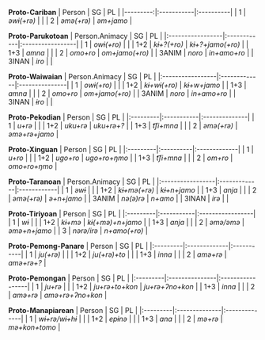 **Proto-Cariban**
|   Person | SG         | PL        |
|---------:|:-----------|:----------|
|        1 | *əwɨ(+rə)* |           |
|        2 | *əmə(+rə)* | *əm+jamo* |

**Proto-Parukotoan**
| Person.Animacy   | SG          | PL               |
|:-----------------|:------------|:-----------------|
| 1                | *owɨ(+ro)*  |                  |
| 1+2              | *kɨ+?(+ro)* | *kɨ+?+jamo(+ro)* |
| 1+3              | *amna*      |                  |
| 2                | *omo+ro*    | *om+jamo(+ro)*   |
| 3ANIM            | *noro*      | *in+amo+ro*      |
| 3INAN            | *iro*       |                  |

**Proto-Waiwaian**
| Person.Animacy   | SG           | PL             |
|:-----------------|:-------------|:---------------|
| 1                | *owɨ(+ro)*   |                |
| 1+2              | *kɨ+wɨ(+ro)* | *kɨ+w+jamo*    |
| 1+3              | *amna*       |                |
| 2                | *omo+ro*     | *om+jamo(+ro)* |
| 3ANIM            | *noro*       | *in+amo+ro*    |
| 3INAN            | *ɨro*        |                |

**Proto-Pekodian**
| Person   | SG         | PL            |
|:---------|:-----------|:--------------|
| 1        | *u+rə*     |               |
| 1+2      | *uku+rə*   | *uku+rə+?*    |
| 1+3      | *t͡ʃi+mna*  |               |
| 2        | *əmə(+rə)* | *əmə+rə+jamo* |

**Proto-Xinguan**
| Person   | SG        | PL           |
|:---------|:----------|:-------------|
| 1        | *u+ro*    |              |
| 1+2      | *ugo+ro*  | *ugo+ro+ŋmo* |
| 1+3      | *t͡ʃi+mna* |              |
| 2        | *om+ro*   | *omo+ro+ŋmo* |

**Proto-Taranoan**
| Person.Animacy   | SG           | PL          |
|:-----------------|:-------------|:------------|
| 1                | *əwɨ*        |             |
| 1+2              | *kɨ+mə(+rə)* | *kɨ+n+jamo* |
| 1+3              | *anja*       |             |
| 2                | *əmə(+rə)*   | *ə+n+jamo*  |
| 3ANIM            | *nə(ə)rə*    | *n+amo*     |
| 3INAN            | *irə*        |             |

**Proto-Tiriyoan**
| Person   | SG         | PL               |
|:---------|:-----------|:-----------------|
| 1        | *wɨ*       |                  |
| 1+2      | *kɨ+mə*    | *kɨ(+mə)+n+jamo* |
| 1+3      | *anja*     |                  |
| 2        | *əmə/əmə*  | *əmə+n+jamo*     |
| 3        | *nərə/irə* | *n+amo(+ro)*     |

**Proto-Pemong-Panare**
| Person   | SG           | PL         |
|:---------|:-------------|:-----------|
| 1        | *ju(+rə)*    |            |
| 1+2      | *ju(+rə)+to* |            |
| 1+3      | *inna*       |            |
| 2        | *amə+rə*     | *amə+rə+?* |

**Proto-Pemongan**
| Person   | SG             | PL               |
|:---------|:---------------|:-----------------|
| 1        | *ju+rə*        |                  |
| 1+2      | *ju+rə+to+kon* | *ju+rə+ʔno+kon*  |
| 1+3      | *inna*         |                  |
| 2        | *amə+rə*       | *amə+rə+ʔno+kon* |

**Proto-Manapiarean**
| Person   | SG            | PL            |
|:---------|:--------------|:--------------|
| 1        | *wɨ+rə/wɨ+hɨ* |               |
| 1+2      | *epɨnə*       |               |
| 1+3      | *ana*         |               |
| 2        | *mə+rə*       | *mə+kon+tomo* |

